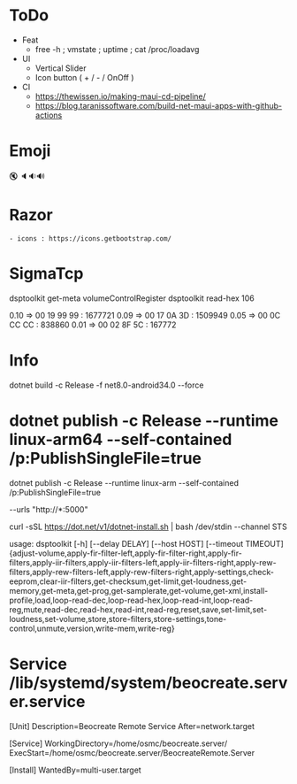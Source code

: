 ﻿# ToDo

- Feat
  - free -h ; vmstate ; uptime ; cat /proc/loadavg
- UI
  - Vertical Slider
  - Icon button ( + / - / OnOff )
- CI
  - https://thewissen.io/making-maui-cd-pipeline/
  - https://blog.taranissoftware.com/build-net-maui-apps-with-github-actions

# Emoji
🔇 🔈🔉🔊

# Razor
	- icons : https://icons.getbootstrap.com/ 
# SigmaTcp

dsptoolkit get-meta volumeControlRegister
dsptoolkit read-hex 106

0.10 => 00 19 99 99 : 1677721
0.09 => 00 17 0A 3D : 1509949
0.05 => 00 0C CC CC : 838860
0.01 => 00 02 8F 5C : 167772

# Info

dotnet build -c Release -f net8.0-android34.0 --force

# dotnet publish -c Release --runtime linux-arm64 --self-contained /p:PublishSingleFile=true

dotnet publish -c Release --runtime linux-arm --self-contained /p:PublishSingleFile=true

--urls "http://\*:5000"

curl -sSL https://dot.net/v1/dotnet-install.sh | bash /dev/stdin --channel STS

usage: dsptoolkit [-h] [--delay DELAY] [--host HOST] [--timeout TIMEOUT]
{adjust-volume,apply-fir-filter-left,apply-fir-filter-right,apply-fir-filters,apply-iir-filters,apply-iir-filters-left,apply-iir-filters-right,apply-rew-filters,apply-rew-filters-left,apply-rew-filters-right,apply-settings,check-eeprom,clear-iir-filters,get-checksum,get-limit,get-loudness,get-memory,get-meta,get-prog,get-samplerate,get-volume,get-xml,install-profile,load,loop-read-dec,loop-read-hex,loop-read-int,loop-read-reg,mute,read-dec,read-hex,read-int,read-reg,reset,save,set-limit,set-loudness,set-volume,store,store-filters,store-settings,tone-control,unmute,version,write-mem,write-reg}

# Service /lib/systemd/system/beocreate.server.service

[Unit]
Description=Beocreate Remote Service
After=network.target

[Service]
WorkingDirectory=/home/osmc/beocreate.server/
ExecStart=/home/osmc/beocreate.server/BeocreateRemote.Server

[Install]
WantedBy=multi-user.target
